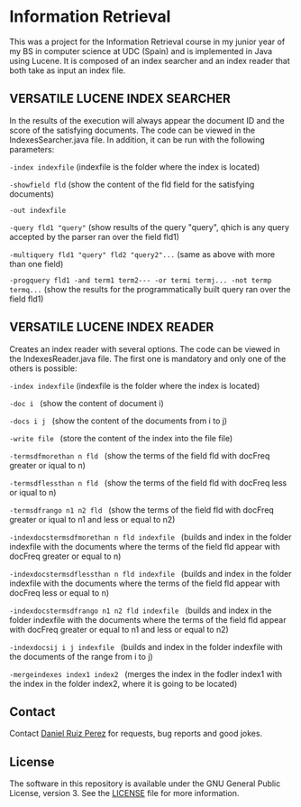 Information Retrieval
============

This was a project for the Information Retrieval course in my junior year of my BS in computer science at UDC (Spain) and is implemented in Java using Lucene. 
It is composed of an index searcher and an index reader that both take as input an index file.


## VERSATILE LUCENE INDEX SEARCHER
In the results of the execution will always appear the document ID and the score of the satisfying documents. The code can be viewed in the IndexesSearcher.java file. In addition, it can be run with the following parameters:

```-index indexfile``` (indexfile is the folder where the index is located)

```-showfield fld``` (show the content of the fld field for the satisfying documents)

```-out indexfile```

```-query fld1 "query"``` (show results of the query "query", qhich is any query accepted by the parser ran over the field fld1)

```-multiquery fld1 "query" fld2 "query2"...``` (same as above with more than one field)  

```-progquery fld1 -and term1 term2--- -or termi termj... -not termp termq...``` (show the results for the programmatically built query ran over the field fld1)


## VERSATILE LUCENE INDEX READER

Creates an index reader with several options. The code can be viewed in the IndexesReader.java file. The first one is mandatory and only one of the others is possible:

```-index indexfile``` (indexfile is the folder where the index is located)

```-doc i ``` (show the content of document i)

```-docs i j ``` (show the content of the documents from i to j)

```-write file ``` (store the content of the index into the file file)

```-termsdfmorethan n fld ``` (show the terms of the field fld with docFreq greater or iqual to n)

```-termsdflessthan n fld ``` (show the terms of the field fld with docFreq less or iqual to n)

```-termsdfrango n1 n2 fld ``` (show the terms of the field fld with docFreq greater or iqual to n1 and less or equal to n2)

```-indexdocstermsdfmorethan n fld indexfile ``` (builds and index in the folder indexfile with the documents where the terms of the field fld appear with docFreq greater or equal to n)

```-indexdocstermsdflessthan n fld indexfile ``` (builds and index in the folder indexfile with the documents where the terms of the field fld appear with docFreq less or equal to n)

```-indexdocstermsdfrango n1 n2 fld indexfile ``` (builds and index in the folder indexfile with the documents where the terms of the field fld appear with docFreq greater or equal to n1 and less or equal to n2)

```-indexdocsij i j indexfile ``` (builds and index in the folder indexfile with the documents of the range from i to j)

```-mergeindexes index1 index2 ``` (merges the index in the fodler index1 with the index in the folder index2, where it is going to be located)


## Contact

Contact [Daniel Ruiz Perez](mailto:druiz072@fiu.edu) for requests, bug reports and good jokes.


## License

The software in this repository is available under the GNU General Public License, version 3. See the [LICENSE](https://github.com/DaniRuizPerez/InformationRetrieval/blob/master/LICENSE) file for more information.
